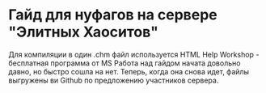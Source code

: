 # Гайд для нуфагов на сервере "Элитных Хаоситов"

Для компиляции в один .chm файл используется HTML Help Workshop - бесплатная программа от MS
Работа над гайдом начата довольно давно, но быстро сошла на нет. Теперь, когда она снова идет, файлы выгружены ви Github по предложению участников сервера.
